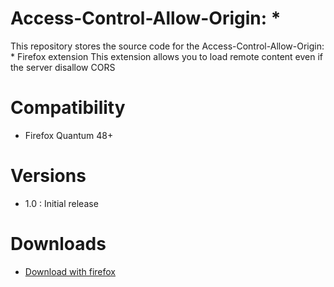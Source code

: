 # Access-Control-Allow-Origin: *
This repository stores the source code for the Access-Control-Allow-Origin: * Firefox extension
This extension allows you to load remote content even if the server disallow CORS

# Compatibility
- Firefox Quantum 48+

# Versions

- 1.0 : Initial release

# Downloads
- [Download with firefox](https://addons.mozilla.org/fr/firefox/addon/accesscontrol-allow-all-origin/)
